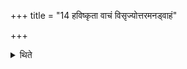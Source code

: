 +++
title = "14 हविष्कृता वाचं विसृज्योत्तरमनड्वाहं"

+++

<details><summary>थिते</summary>

हविष्कृता वाचं विसृज्योत्तरमनड्वाहं विमुच्य १४
</details>
